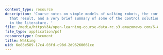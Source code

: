 ```yaml
---
content_type: resource
description: 'Course notes on simple models of walking robots, the control problems
  that result, and a very brief summary of some of the control solutions described
  in the literature. '
file: /media/https%3A/open-learning-course-data-rc.s3.amazonaws.com/6-832-underactuated-robotics-spring-2009/6e83e58917c403fdc98d2d96260661ce_MIT6_832s09_read_ch05.pdf
file_type: application/pdf
resourcetype: Document
title: Walking
uid: 6e83e589-17c4-03fd-c98d-2d96260661ce
---
```

